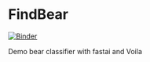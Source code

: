 # FindBear

[![Binder](https://mybinder.org/badge_logo.svg)](https://mybinder.org/v2/gh/CassDC/FindBear/main?urlpath=%2Fvoila%2Frender%2FBear_classifier_v4.ipynb)

Demo bear classifier with fastai and Voila
